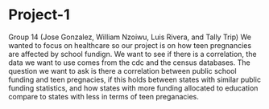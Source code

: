# Project-1

Group 14 (Jose Gonzalez, William Nzoiwu,  Luis Rivera, and Tally Trip) 
We wanted to focus on healthcare so our project is on how teen pregnancies are affected by school fundign. We want to see if there is a correlation, the data we want to use comes from the cdc and the census databases. The question we want to ask is there a correlation between public school funding and teen pregnacies, if this holds between states with similar public funding statistics, and how states with more funding allocated to education compare to states with less in terms of teen preganacies. 

